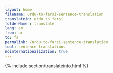 ```yaml
---
layout: home
fileName: urdu-to-farsi-sentence-translation
translatein: urdu_to_farsi
folderName : translate
lang: en
from: ur
to: fa
permalink: /urdu-to-farsi-sentence-translation
tool: sentence-translations
nointernationalization: true
---
```

{% include section/translateinto.html %}
